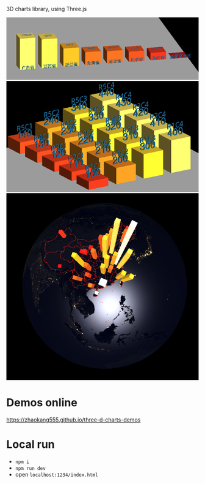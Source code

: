 3D charts library, using Three.js

![bar-chart](./readme-pic/bar-chart.png)
![bar-chart-2-args](./readme-pic/bar-chart-2-args.png)
![china-province-bar-chart](./readme-pic/china-province-bar-chart.png)

# Demos online

https://zhaokang555.github.io/three-d-charts-demos

# Local run

- `npm i`
- `npm run dev`
- open `localhost:1234/index.html`